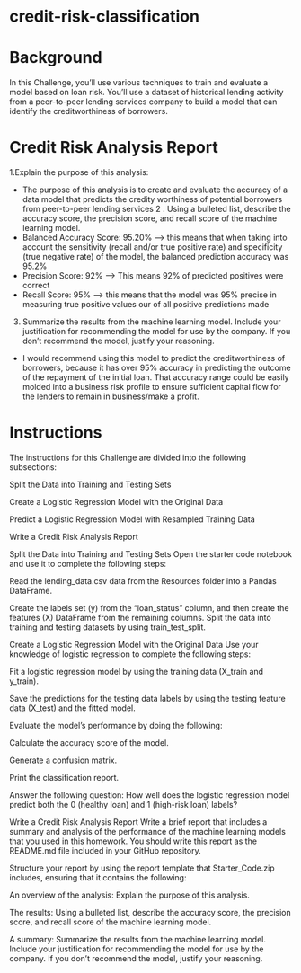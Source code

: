 # credit-risk-classification
# Background 
In this Challenge, you’ll use various techniques to train and evaluate a model based on loan risk. You’ll use a dataset of historical lending activity from a peer-to-peer lending services company to build a model that can identify the creditworthiness of borrowers.

# Credit Risk Analysis Report

1.Explain the purpose of this analysis:
* The purpose of this analysis is to create and evaluate the accuracy of a data model that predicts the credity worthiness of potential borrowers from peer-to-peer lending services
2 . Using a bulleted list, describe the accuracy score, the precision score, and recall score of the machine learning model.
* Balanced Accuracy Score: 95.20% --> this means that when taking into account the sensitivity (recall and/or true positive rate) and specificity (true negative rate) of the model, the balanced prediction accuracy was 95.2%
* Precision Score: 92% --> This means 92% of predicted positives were correct
* Recall Score: 95% --> this means that the model was 95% precise in measuring true positive values our of all positive predictions made
3. Summarize the results from the machine learning model. Include your justification for recommending the model for use by the company. If you don’t recommend the model, justify your reasoning.
* I would recommend using this model to predict the creditworthiness of borrowers, because it has over 95% accuracy in predicting the outcome of the repayment of the initial loan. That accuracy range could be easily molded into a business risk profile to ensure sufficient capital flow for the lenders to remain in business/make a profit.
# Instructions 
The instructions for this Challenge are divided into the following subsections:

Split the Data into Training and Testing Sets

Create a Logistic Regression Model with the Original Data

Predict a Logistic Regression Model with Resampled Training Data

Write a Credit Risk Analysis Report

Split the Data into Training and Testing Sets Open the starter code notebook and use it to complete the following steps:

Read the lending_data.csv data from the Resources folder into a Pandas DataFrame.

Create the labels set (y) from the “loan_status” column, and then create the features (X) DataFrame from the remaining columns. Split the data into training and testing datasets by using train_test_split.

Create a Logistic Regression Model with the Original Data Use your knowledge of logistic regression to complete the following steps:

Fit a logistic regression model by using the training data (X_train and y_train).

Save the predictions for the testing data labels by using the testing feature data (X_test) and the fitted model.

Evaluate the model’s performance by doing the following:

Calculate the accuracy score of the model.

Generate a confusion matrix.

Print the classification report.

Answer the following question: How well does the logistic regression model predict both the 0 (healthy loan) and 1 (high-risk loan) labels?

Write a Credit Risk Analysis Report Write a brief report that includes a summary and analysis of the performance of the machine learning models that you used in this homework. You should write this report as the README.md file included in your GitHub repository.

Structure your report by using the report template that Starter_Code.zip includes, ensuring that it contains the following:

An overview of the analysis: Explain the purpose of this analysis.

The results: Using a bulleted list, describe the accuracy score, the precision score, and recall score of the machine learning model.

A summary: Summarize the results from the machine learning model. Include your justification for recommending the model for use by the company. If you don’t recommend the model, justify your reasoning.
